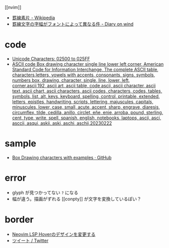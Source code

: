 
[[nvim]]

- [罫線素片 - Wikipedia](https://ja.wikipedia.org/wiki/%E7%BD%AB%E7%B7%9A%E7%B4%A0%E7%89%87)
- [罫線文字の字幅がフォントによって異なる件 - Diary on wind](https://diarywind.com/blog/e/box-chasr-width-difference-among-fonts.html)

# code
- [Unicode Characters: 02500 to 025FF](https://www.w3.org/TR/xml-entity-names/025.html)
- [ASCII code Box drawing character single line lower left corner, American Standard Code for Information Interchange, The complete ASCII table, characters,letters, vowels with accents, consonants, signs, symbols, numbers box, drawing, character, single, line, lower, left, corner,ascii,192, ascii art, ascii table, code ascii, ascii character, ascii text, ascii chart, ascii characters, ascii codes, characters, codes, tables, symbols, list, alt, keys, keyboard, spelling, control, printable, extended, letters, epistles, handwriting, scripts, lettering, majuscules, capitals, minuscules, lower, case, small, acute, accent, sharp, engrave, diaresis, circumflex, tilde, cedilla, anillo, circlet, eñe, enie, arroba, pound, sterling, cent, type, write, spell, spanish, english, notebooks, laptops, ascii, asci, asccii, asqui, askii, aski, aschi, aschii,20230222](https://theasciicode.com.ar/extended-ascii-code/box-drawing-character-single-line-lower-left-corner-ascii-code-192.html)

# sample
- [Box Drawing characters with examples · GitHub](https://gist.github.com/flaviut/0db1aec4cadf2ef06455)

# error
- glyph が見つかってない `?` になる
- 幅が違う。描画がずれる
[[conpty]] が文字を変換しているぽい？

# border
- [Neovim LSP Hoverのデザインを変更する](https://zenn.dev/botamotch/scraps/4ce17ce1f311c9)
- [ツイート / Twitter](https://twitter.com/mattn_jp/status/1526718582264320000) 
